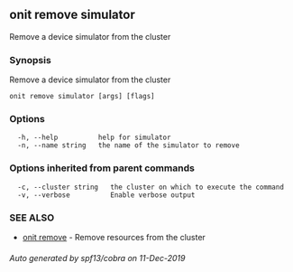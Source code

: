 ## onit remove simulator

Remove a device simulator from the cluster

### Synopsis

Remove a device simulator from the cluster

```
onit remove simulator [args] [flags]
```

### Options

```
  -h, --help          help for simulator
  -n, --name string   the name of the simulator to remove
```

### Options inherited from parent commands

```
  -c, --cluster string   the cluster on which to execute the command
  -v, --verbose          Enable verbose output
```

### SEE ALSO

* [onit remove](onit_remove.md)	 - Remove resources from the cluster

###### Auto generated by spf13/cobra on 11-Dec-2019
